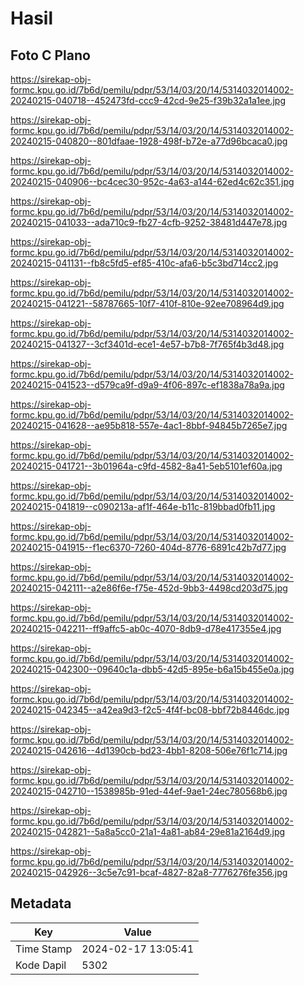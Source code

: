 # Hasil

## Foto C Plano

https://sirekap-obj-formc.kpu.go.id/7b6d/pemilu/pdpr/53/14/03/20/14/5314032014002-20240215-040718--452473fd-ccc9-42cd-9e25-f39b32a1a1ee.jpg

https://sirekap-obj-formc.kpu.go.id/7b6d/pemilu/pdpr/53/14/03/20/14/5314032014002-20240215-040820--801dfaae-1928-498f-b72e-a77d96bcaca0.jpg

https://sirekap-obj-formc.kpu.go.id/7b6d/pemilu/pdpr/53/14/03/20/14/5314032014002-20240215-040906--bc4cec30-952c-4a63-a144-62ed4c62c351.jpg

https://sirekap-obj-formc.kpu.go.id/7b6d/pemilu/pdpr/53/14/03/20/14/5314032014002-20240215-041033--ada710c9-fb27-4cfb-9252-38481d447e78.jpg

https://sirekap-obj-formc.kpu.go.id/7b6d/pemilu/pdpr/53/14/03/20/14/5314032014002-20240215-041131--fb8c5fd5-ef85-410c-afa6-b5c3bd714cc2.jpg

https://sirekap-obj-formc.kpu.go.id/7b6d/pemilu/pdpr/53/14/03/20/14/5314032014002-20240215-041221--58787665-10f7-410f-810e-92ee708964d9.jpg

https://sirekap-obj-formc.kpu.go.id/7b6d/pemilu/pdpr/53/14/03/20/14/5314032014002-20240215-041327--3cf3401d-ece1-4e57-b7b8-7f765f4b3d48.jpg

https://sirekap-obj-formc.kpu.go.id/7b6d/pemilu/pdpr/53/14/03/20/14/5314032014002-20240215-041523--d579ca9f-d9a9-4f06-897c-ef1838a78a9a.jpg

https://sirekap-obj-formc.kpu.go.id/7b6d/pemilu/pdpr/53/14/03/20/14/5314032014002-20240215-041628--ae95b818-557e-4ac1-8bbf-94845b7265e7.jpg

https://sirekap-obj-formc.kpu.go.id/7b6d/pemilu/pdpr/53/14/03/20/14/5314032014002-20240215-041721--3b01964a-c9fd-4582-8a41-5eb5101ef60a.jpg

https://sirekap-obj-formc.kpu.go.id/7b6d/pemilu/pdpr/53/14/03/20/14/5314032014002-20240215-041819--c090213a-af1f-464e-b11c-819bbad0fb11.jpg

https://sirekap-obj-formc.kpu.go.id/7b6d/pemilu/pdpr/53/14/03/20/14/5314032014002-20240215-041915--f1ec6370-7260-404d-8776-6891c42b7d77.jpg

https://sirekap-obj-formc.kpu.go.id/7b6d/pemilu/pdpr/53/14/03/20/14/5314032014002-20240215-042111--a2e86f6e-f75e-452d-9bb3-4498cd203d75.jpg

https://sirekap-obj-formc.kpu.go.id/7b6d/pemilu/pdpr/53/14/03/20/14/5314032014002-20240215-042211--ff9affc5-ab0c-4070-8db9-d78e417355e4.jpg

https://sirekap-obj-formc.kpu.go.id/7b6d/pemilu/pdpr/53/14/03/20/14/5314032014002-20240215-042300--09640c1a-dbb5-42d5-895e-b6a15b455e0a.jpg

https://sirekap-obj-formc.kpu.go.id/7b6d/pemilu/pdpr/53/14/03/20/14/5314032014002-20240215-042345--a42ea9d3-f2c5-4f4f-bc08-bbf72b8446dc.jpg

https://sirekap-obj-formc.kpu.go.id/7b6d/pemilu/pdpr/53/14/03/20/14/5314032014002-20240215-042616--4d1390cb-bd23-4bb1-8208-506e76f1c714.jpg

https://sirekap-obj-formc.kpu.go.id/7b6d/pemilu/pdpr/53/14/03/20/14/5314032014002-20240215-042710--1538985b-91ed-44ef-9ae1-24ec780568b6.jpg

https://sirekap-obj-formc.kpu.go.id/7b6d/pemilu/pdpr/53/14/03/20/14/5314032014002-20240215-042821--5a8a5cc0-21a1-4a81-ab84-29e81a2164d9.jpg

https://sirekap-obj-formc.kpu.go.id/7b6d/pemilu/pdpr/53/14/03/20/14/5314032014002-20240215-042926--3c5e7c91-bcaf-4827-82a8-7776276fe356.jpg


## Metadata

| Key        | Value               |
| ---------- | ------------------- |
| Time Stamp | 2024-02-17 13:05:41 |
| Kode Dapil | 5302                |



